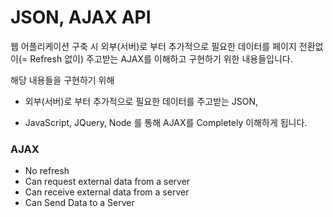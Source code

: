 # JSON, AJAX API

웹 어플리케이션 구축 시 외부(서버)로 부터 추가적으로 필요한 데이터를 페이지 전환없이(= Refresh 없이) 주고받는 AJAX를 이해하고 구현하기 위한 내용들입니다.

해당 내용들을 구현하기 위해

* 외부(서버)로 부터 추가적으로 필요한 데이터를 주고받는 JSON,

* JavaScript, JQuery, Node 를 통해  AJAX를 Completely 이해하게 됩니다.

  

### AJAX

* No refresh
* Can request external data from a server
* Can receive external data from a server
* Can Send Data to a Server





